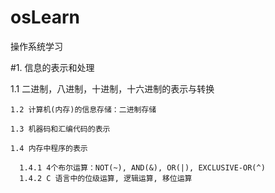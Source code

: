 # osLearn
操作系统学习

#1. 信息的表示和处理

  1.1 二进制，八进制，十进制，十六进制的表示与转换
  
    1.2 计算机(内存)的信息存储：二进制存储
  
    1.3 机器码和汇编代码的表示
  
    1.4 内存中程序的表示
     
      1.4.1 4个布尔运算：NOT(~), AND(&), OR(|), EXCLUSIVE-OR(^) 
      1.4.2 C 语言中的位级运算, 逻辑运算, 移位运算
      
  
